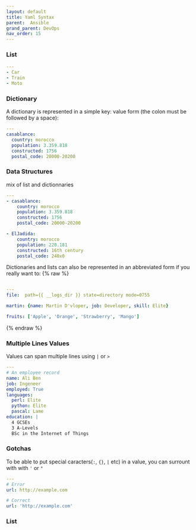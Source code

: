 ```yaml
---
layout: default
title: Yaml Syntax
parent:  Ansible
grand_parent: DevOps
nav_order: 15
---
```


### List
~~~yaml
---
- Car
- Train
- Moto
~~~


### Dictionary
A dictionary is represented in a simple key: value form (the colon must be followed by a space):
~~~yaml
---
casablance:
  country: morocco
  population: 3.359.818
  constructed: 1756
  postal_code: 20000-20200
~~~


### Data Structures 
mix of list and dictionnaries
~~~yaml
---
- casablance:
    country: morocco
    population: 3.359.818
    constructed: 1756
    postal_code: 20000-20200

- ElJadida:
    country: morocco
    population: 220.181
    constructed: 16th century
    postal_code: 240x0
~~~

Dictionaries and lists can also be represented in an abbreviated form if you really want to:
{% raw %}
~~~yaml

---
file:  path={{ __logs_dir }} state=directory mode=0755

martin: {name: Martin D'vloper, job: Developer, skill: Elite}

fruits: ['Apple', 'Orange', 'Strawberry', 'Mango']

~~~
{% endraw %}


### Multiple Lines Values
Values can span multiple lines using `|` or `>`
~~~yaml
---
# An employee record
name: Ali Ben
job: Ingeneer
employed: True
languages:
  perl: Elite
  python: Elite
  pascal: Lame
education: |
  4 GCSEs
  3 A-Levels
  BSc in the Internet of Things
~~~

### Gotchas
To be able to put special caracters(`:`, `{}`, `|` etc) in a value, you can surrount with with `'` or `"`
~~~yaml
---
# Error
url: http://example.com

# Correct
url: 'http://example.com'

~~~



### List
~~~yaml
~~~